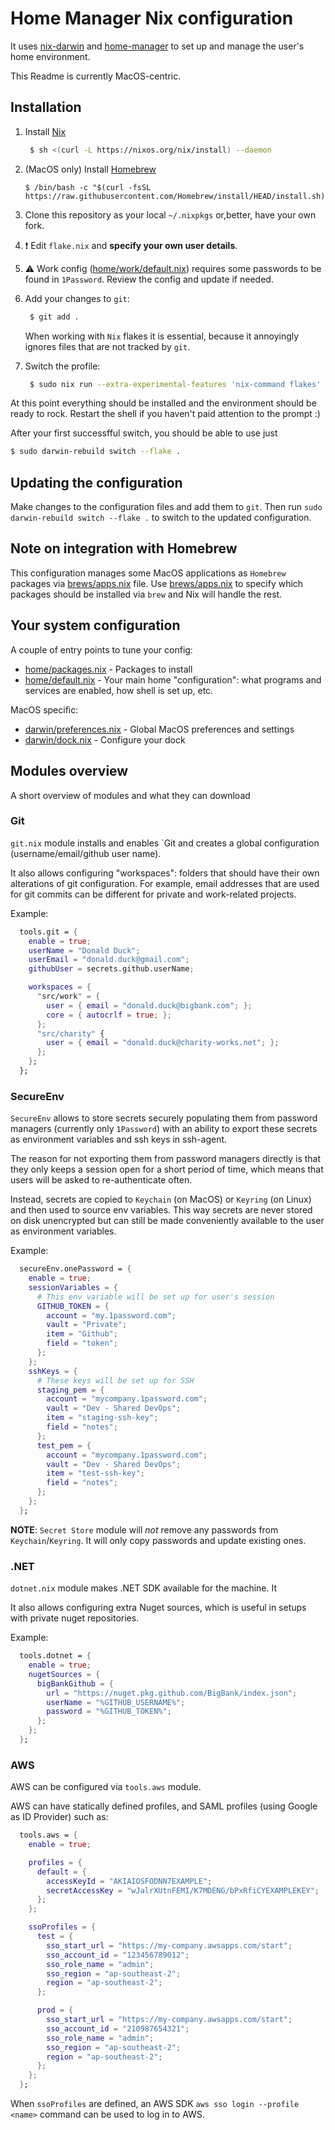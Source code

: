 # Home Manager Nix configuration

It uses [nix-darwin](https://github.com/LnL7/nix-darwin) and [home-manager](https://github.com/nix-community/home-manager) to set up and manage the user's home environment.

This Readme is currently MacOS-centric.

## Installation

1. Install [Nix](https://nixos.org/download.html)
   ```bash
    $ sh <(curl -L https://nixos.org/nix/install) --daemon
   ```

2. (MacOS only) Install [Homebrew](https://brew.sh/)
   ```
   $ /bin/bash -c "$(curl -fsSL https://raw.githubusercontent.com/Homebrew/install/HEAD/install.sh)"
   ```

3. Clone this repository as your local `~/.nixpkgs` or,better, have your own fork.</br>

4. :exclamation: Edit `flake.nix` and **specify your own user details**.

5. :warning: Work config ([home/work/default.nix](./home/work/default.nix)) requires some passwords to be found in `1Password`. Review the config and update if needed. 

6. Add your changes to `git`:
   ```bash
    $ git add .
   ```
   When working with `Nix` flakes it is essential, 
   because it annoyingly ignores files that are not tracked by `git`.

7. Switch the profile:
   ```bash
    $ sudo nix run --extra-experimental-features 'nix-command flakes' nix-darwin/master#darwin-rebuild -- switch --flake .
   ```

At this point everything should be installed and the environment should be ready to rock.
Restart the shell if you haven't paid attention to the prompt :)

After your first successfful switch, you should be able to use just
```bash
$ sudo darwin-rebuild switch --flake .
```

## Updating the configuration

Make changes to the configuration files and add them to `git`.
Then run `sudo darwin-rebuild switch --flake .` to switch to the updated configuration.

## Note on integration with Homebrew

This configuration manages some MacOS applications as `Homebrew` packages via [brews/apps.nix](./brews/apps.nix) file.
Use [brews/apps.nix](./brews/apps.nix) to specify which packages should be installed via `brew` and Nix will handle the rest.

## Your system configuration

A couple of entry points to tune your config:

- [home/packages.nix](./home/packages.nix) - Packages to install
- [home/default.nix](./home/default.nix) - Your main home "configuration": what programs and services are enabled, how shell is set up, etc.

MacOS specific:

- [darwin/preferences.nix](./darwin/preferences.nix) - Global MacOS preferences and settings
- [darwin/dock.nix](./darwin/dock.nix) - Configure your dock

## Modules overview

A short overview of modules and what they can download

### Git

`git.nix` module installs and enables `Git and creates a global configuration (username/email/github user name).

It also allows configuring "workspaces": folders that should have their own alterations of git configuration.
For example, email addresses that are used for git commits can be different for private and work-related projects.

Example:

```nix
  tools.git = {
    enable = true;
    userName = "Donald Duck";
    userEmail = "donald.duck@gmail.com";
    githubUser = secrets.github.userName;

    workspaces = {
      "src/work" = {
        user = { email = "donald.duck@bigbank.com"; };
        core = { autocrlf = true; };
      };
      "src/charity" {
        user = { email = "donald.duck@charity-works.net"; };
      };
    };
  };
```

### SecureEnv

`SecureEnv` allows to store secrets securely populating them from password managers (currently only `1Password`) with an ability to export
these secrets as environment variables and ssh keys in ssh-agent.

The reason for not exporting them from password managers directly is that they only keeps a session open for a short period of time,
which means that users will be asked to re-authenticate often.

Instead, secrets are copied to `Keychain` (on MacOS) or `Keyring` (on Linux) and then used to source env variables.
This way secrets are never stored on disk unencrypted but can still be made conveniently available to the user as environment variables.

Example:

```nix
  secureEnv.onePassword = {
    enable = true;
    sessionVariables = {
      # This env variable will be set up for user's session
      GITHUB_TOKEN = {
        account = "my.1password.com";
        vault = "Private";
        item = "Github";
        field = "token";
      };
    };
    sshKeys = {
      # These keys will be set up for SSH
      staging_pem = {
        account = "mycompany.1password.com";
        vault = "Dev - Shared DevOps";
        item = "staging-ssh-key";
        field = "notes";
      };
      test_pem = {
        account = "mycompany.1password.com";
        vault = "Dev - Shared DevOps";
        item = "test-ssh-key";
        field = "notes";
      };
    };
  };

```

**NOTE**: `Secret Store` module will _not_ remove any passwords from `Keychain`/`Keyring`. It will only сopy passwords and update existing ones.

### .NET

`dotnet.nix` module makes .NET SDK available for the machine. It

It also allows configuring extra Nuget sources, which is useful in setups with private nuget repositories.

Example:

```nix
  tools.dotnet = {
    enable = true;
    nugetSources = {
      bigBankGithub = {
        url = "https://nuget.pkg.github.com/BigBank/index.json";
        userName = "%GITHUB_USERNAME%";
        password = "%GITHUB_TOKEN%";
      };
    };
  };
```

### AWS

AWS can be configured via `tools.aws` module.

AWS can have statically defined profiles, and SAML profiles (using Google as ID Provider) such as:

```nix
  tools.aws = {
    enable = true;

    profiles = {
      default = {
        accessKeyId = "AKIAIOSFODNN7EXAMPLE";
        secretAccessKey = "wJalrXUtnFEMI/K7MDENG/bPxRfiCYEXAMPLEKEY";
      };
    };

    ssoProfiles = {
      test = {
        sso_start_url = "https://my-company.awsapps.com/start";
        sso_account_id = "123456789012";
        sso_role_name = "admin";
        sso_region = "ap-southeast-2";
        region = "ap-southeast-2";
      };

      prod = {
        sso_start_url = "https://my-company.awsapps.com/start";
        sso_account_id = "210987654321";
        sso_role_name = "admin";
        sso_region = "ap-southeast-2";
        region = "ap-southeast-2";
      };
    };
  };
```

When `ssoProfiles` are defined, an AWS SDK `aws sso login --profile <name>` command can be used to log in to AWS.
